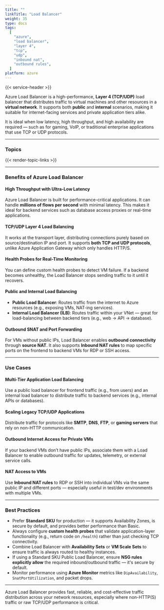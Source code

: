 ```yaml
---
title: ""
linkTitle: "Load Balancer"
weight: 35
type: docs
tags:
  [
    "azure",
    "load balancer",
    "layer 4",
    "tcp",
    "udp",
    "inbound nat",
    "outbound rules",
  ]
platform: azure
---
```


{{< service-header >}}

Azure Load Balancer is a high-performance, **Layer 4 (TCP/UDP)** load balancer that distributes traffic to virtual machines and other resources in a **virtual network**. It supports both **public** and **internal** scenarios, making it suitable for internet-facing services and private application tiers alike.

It is ideal when low latency, high throughput, and high availability are required — such as for gaming, VoIP, or traditional enterprise applications that use TCP or UDP protocols.

---

### Topics

{{< render-topic-links >}}

---

### Benefits of Azure Load Balancer

#### High Throughput with Ultra-Low Latency

Azure Load Balancer is built for performance-critical applications. It can handle **millions of flows per second** with minimal latency. This makes it ideal for backend services such as database access proxies or real-time applications.

#### TCP/UDP Layer 4 Load Balancing

It works at the transport layer, distributing connections purely based on source/destination IP and port. It supports **both TCP and UDP protocols**, unlike Azure Application Gateway which only handles HTTP/S.

#### Health Probes for Real-Time Monitoring

You can define custom health probes to detect VM failure. If a backend becomes unhealthy, the Load Balancer stops sending traffic to it until it recovers.

#### Public and Internal Load Balancing

- **Public Load Balancer**: Routes traffic from the internet to Azure resources (e.g., exposing VMs, NAT-ing services).
- **Internal Load Balancer (ILB)**: Routes traffic within your VNet — great for load-balancing between backend tiers (e.g., web → API → database).

#### Outbound SNAT and Port Forwarding

For VMs without public IPs, Load Balancer enables **outbound connectivity** through **source NAT**. It also supports **Inbound NAT rules** to map specific ports on the frontend to backend VMs for RDP or SSH access.

---

### Use Cases

#### Multi-Tier Application Load Balancing

Use a public load balancer for frontend traffic (e.g., from users) and an internal load balancer to distribute traffic to backend services (e.g., internal APIs or databases).

#### Scaling Legacy TCP/UDP Applications

Distribute traffic for protocols like **SMTP**, **DNS**, **FTP**, or **gaming servers** that rely on non-HTTP communication.

#### Outbound Internet Access for Private VMs

If your backend VMs don’t have public IPs, associate them with a Load Balancer to enable outbound traffic for updates, telemetry, or external service calls.

#### NAT Access to VMs

Use **Inbound NAT rules** to RDP or SSH into individual VMs via the same public IP and different ports — especially useful in test/dev environments with multiple VMs.

---

### Best Practices

- Prefer **Standard SKU** for production — it supports Availability Zones, is secure by default, and provides better performance than Basic.
- Always configure **custom health probes** that validate application-layer functionality (e.g., return code on `/health`) rather than just checking TCP connectivity.
- Combine Load Balancer with **Availability Sets** or **VM Scale Sets** to ensure traffic is always routed to healthy instances.
- If using a Standard SKU Public Load Balancer, ensure **NSG rules explicitly allow** the required inbound/outbound traffic — it's secure by default.
- Monitor performance using **Azure Monitor** metrics like `DipAvailability`, `SnatPortUtilization`, and packet drops.

---

Azure Load Balancer provides fast, reliable, and cost-effective traffic distribution across your network resources, especially where non-HTTP(S) traffic or raw TCP/UDP performance is critical.
